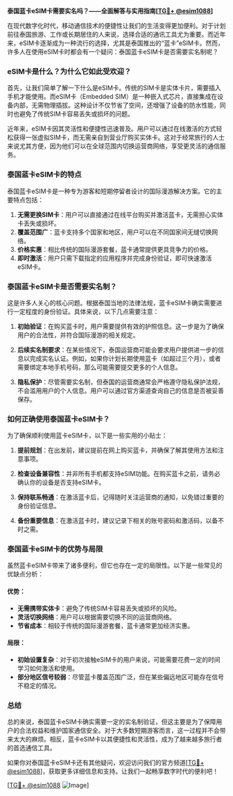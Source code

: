 **泰国蓝卡eSIM卡需要实名吗？——全面解答与实用指南[[TG💪+ @esim1088](https://t.me/s/esim1088)]**

在现代数字化时代，移动通信技术的便捷性让我们的生活变得更加便利。对于计划前往泰国旅游、工作或长期居住的人来说，选择合适的通讯工具尤为重要。而近年来，eSIM卡逐渐成为一种流行的选择，尤其是泰国推出的“蓝卡”eSIM卡。然而，许多人在使用eSIM卡时都会有一个疑问：泰国蓝卡eSIM卡是否需要实名制呢？

### eSIM卡是什么？为什么它如此受欢迎？

首先，让我们简单了解一下什么是eSIM卡。传统的SIM卡是实体卡片，需要插入手机才能使用。而eSIM卡（Embedded SIM）是一种嵌入式芯片，直接集成在设备内部，无需物理插拔。这种设计不仅节省了空间，还增强了设备的防水性能，同时也避免了传统SIM卡容易丢失或损坏的问题。

近年来，eSIM卡因其灵活性和便捷性迅速普及。用户可以通过在线激活的方式轻松获得一张虚拟SIM卡，而无需亲自到营业厅购买实体卡。这对于经常旅行的人士来说尤其方便，因为他们可以在全球范围内切换运营商网络，享受更灵活的通信服务。

### 泰国蓝卡eSIM卡的特点

泰国蓝卡eSIM卡是一种专为游客和短期停留者设计的国际漫游解决方案。它的主要特点包括：

1. **无需更换SIM卡**：用户可以直接通过在线平台购买并激活蓝卡，无需担心实体卡丢失或损坏。
2. **覆盖范围广**：蓝卡支持多个国家和地区，用户可以在不同国家间无缝切换网络。
3. **价格实惠**：相比传统的国际漫游套餐，蓝卡通常提供更具竞争力的价格。
4. **即时激活**：用户只需下载指定的应用程序并完成身份验证，即可快速激活eSIM卡。

### 泰国蓝卡eSIM卡是否需要实名制？

这是许多人关心的核心问题。根据泰国当地的法律法规，蓝卡eSIM卡确实需要进行一定程度的身份验证。具体来说，以下几点需要注意：

1. **初始验证**：在购买蓝卡时，用户需要提供有效的护照信息。这一步是为了确保用户的合法性，并符合国际漫游的相关规定。
   
2. **后续实名制要求**：在某些情况下，泰国运营商可能会要求用户提供进一步的信息以完成实名认证。例如，如果你计划长期使用蓝卡（如超过三个月），或者需要绑定本地手机号码，那么可能需要提交更多的个人信息。

3. **隐私保护**：尽管需要实名制，但泰国的运营商通常会严格遵守隐私保护法规，不会滥用用户的个人信息。用户可以通过官方渠道查询自己的信息是否被妥善保存。

### 如何正确使用泰国蓝卡eSIM卡？

为了确保顺利使用蓝卡eSIM卡，以下是一些实用的小贴士：

1. **提前规划**：在出发前，建议提前在网上购买蓝卡，并确保了解其使用方法和注意事项。
   
2. **检查设备兼容性**：并非所有手机都支持eSIM功能。在购买蓝卡之前，请务必确认你的设备是否支持eSIM卡。

3. **保持联系畅通**：在激活蓝卡后，记得随时关注运营商的通知，以免错过重要的身份验证信息。

4. **备份重要信息**：在激活蓝卡时，建议记录下相关的账号密码和激活码，以备不时之需。

### 泰国蓝卡eSIM卡的优势与局限

虽然蓝卡eSIM卡带来了诸多便利，但它也存在一定的局限性。以下是一些常见的优缺点分析：

#### 优势：
- **无需携带实体卡**：避免了传统SIM卡容易丢失或损坏的风险。
- **灵活切换网络**：用户可以根据需要切换不同的运营商网络。
- **节省成本**：相较于传统的国际漫游套餐，蓝卡通常更加经济实惠。

#### 局限：
- **初始设置复杂**：对于初次接触eSIM卡的用户来说，可能需要花费一定的时间学习如何激活和使用。
- **部分地区信号较弱**：尽管蓝卡覆盖范围广泛，但在某些偏远地区可能存在信号不稳定的情况。

### 总结

总的来说，泰国蓝卡eSIM卡确实需要一定的实名制验证，但这主要是为了保障用户的合法权益和维护国家通信安全。对于大多数短期游客而言，这一过程并不会带来太大的麻烦。相反，蓝卡eSIM卡以其便捷性和灵活性，成为了越来越多旅行者的首选通信工具。

如果你对泰国蓝卡eSIM卡还有其他疑问，欢迎访问我们的官方频道[[TG💪+ @esim1088](https://t.me/s/esim1088)]，获取更多详细信息和支持。让我们一起畅享数字时代的便利吧！

[[TG💪+ @esim1088](https://t.me/s/esim1088) ![Image](https://i.postimg.cc/4NQfJmqS/Snipaste-2025-05-13-00-14-12.png)]